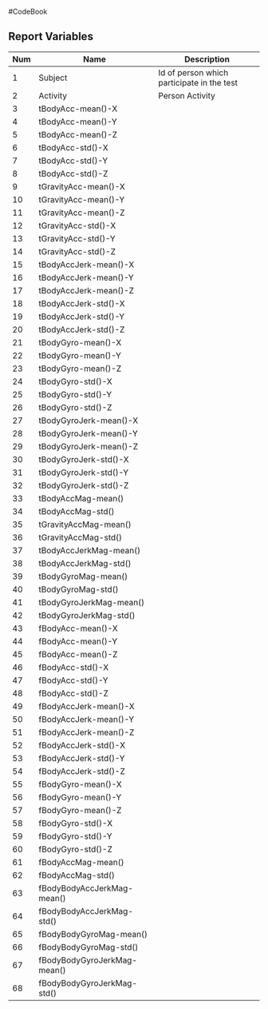#CodeBook

## Report Variables
Num | Name | Description
--- | ------------------------------------------- | ----------------------------------------------------
1 | Subject |  Id of person which participate in the test
2 | Activity | Person Activity
3 | tBodyAcc-mean()-X
4  |tBodyAcc-mean()-Y
5  |tBodyAcc-mean()-Z
6  |tBodyAcc-std()-X
7  |tBodyAcc-std()-Y
8  |tBodyAcc-std()-Z
9  |tGravityAcc-mean()-X
10  |tGravityAcc-mean()-Y
11  |tGravityAcc-mean()-Z
12  |tGravityAcc-std()-X
13  |tGravityAcc-std()-Y
14  |tGravityAcc-std()-Z
15  |tBodyAccJerk-mean()-X
16  |tBodyAccJerk-mean()-Y
17  |tBodyAccJerk-mean()-Z
18  |tBodyAccJerk-std()-X
19  |tBodyAccJerk-std()-Y
20  |tBodyAccJerk-std()-Z
21  |tBodyGyro-mean()-X
22  |tBodyGyro-mean()-Y
23  |tBodyGyro-mean()-Z
24  |tBodyGyro-std()-X
25  |tBodyGyro-std()-Y
26  |tBodyGyro-std()-Z
27  |tBodyGyroJerk-mean()-X
28  |tBodyGyroJerk-mean()-Y
29  |tBodyGyroJerk-mean()-Z
30  |tBodyGyroJerk-std()-X
31  |tBodyGyroJerk-std()-Y
32  |tBodyGyroJerk-std()-Z
33  |tBodyAccMag-mean()
34  |tBodyAccMag-std()
35  |tGravityAccMag-mean()
36  |tGravityAccMag-std()
37  |tBodyAccJerkMag-mean()
38  |tBodyAccJerkMag-std()
39  |tBodyGyroMag-mean()
40  |tBodyGyroMag-std()
41  |tBodyGyroJerkMag-mean()
42  |tBodyGyroJerkMag-std()
43  |fBodyAcc-mean()-X
44  |fBodyAcc-mean()-Y
45  |fBodyAcc-mean()-Z
46  |fBodyAcc-std()-X
47  |fBodyAcc-std()-Y
48  |fBodyAcc-std()-Z
49  |fBodyAccJerk-mean()-X
50  |fBodyAccJerk-mean()-Y
51  |fBodyAccJerk-mean()-Z
52  |fBodyAccJerk-std()-X
53  |fBodyAccJerk-std()-Y
54  |fBodyAccJerk-std()-Z
55  |fBodyGyro-mean()-X
56  |fBodyGyro-mean()-Y
57  |fBodyGyro-mean()-Z
58  |fBodyGyro-std()-X
59  |fBodyGyro-std()-Y
60  |fBodyGyro-std()-Z
61  |fBodyAccMag-mean()
62  |fBodyAccMag-std()
63  |fBodyBodyAccJerkMag-mean()
64  |fBodyBodyAccJerkMag-std()
65  |fBodyBodyGyroMag-mean()
66  |fBodyBodyGyroMag-std()
67  |fBodyBodyGyroJerkMag-mean()
68  |fBodyBodyGyroJerkMag-std()